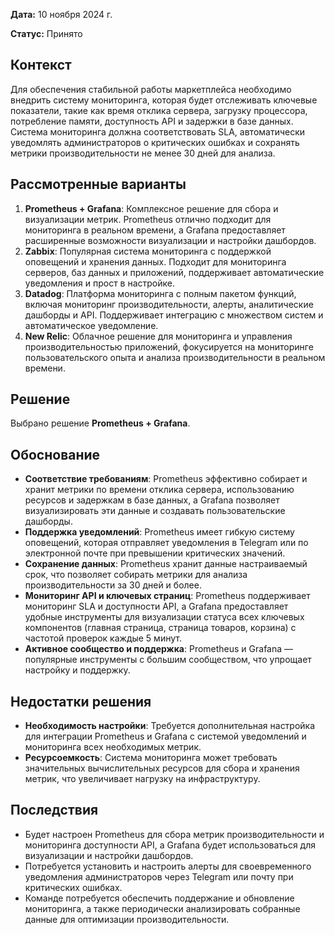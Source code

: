 **Дата:** 10 ноября 2024 г.

**Статус:** Принято

## Контекст

Для обеспечения стабильной работы маркетплейса необходимо внедрить систему мониторинга, которая будет отслеживать ключевые показатели, такие как время отклика сервера, загрузку процессора, потребление памяти, доступность API и задержки в базе данных. Система мониторинга должна соответствовать SLA, автоматически уведомлять администраторов о критических ошибках и сохранять метрики производительности не менее 30 дней для анализа.

## Рассмотренные варианты

1. **Prometheus + Grafana**: Комплексное решение для сбора и визуализации метрик. Prometheus отлично подходит для мониторинга в реальном времени, а Grafana предоставляет расширенные возможности визуализации и настройки дашбордов.
2. **Zabbix**: Популярная система мониторинга с поддержкой оповещений и хранения данных. Подходит для мониторинга серверов, баз данных и приложений, поддерживает автоматические уведомления и прост в настройке.
3. **Datadog**: Платформа мониторинга с полным пакетом функций, включая мониторинг производительности, алерты, аналитические дашборды и API. Поддерживает интеграцию с множеством систем и автоматическое уведомление.
4. **New Relic**: Облачное решение для мониторинга и управления производительностью приложений, фокусируется на мониторинге пользовательского опыта и анализа производительности в реальном времени.

## Решение

Выбрано решение **Prometheus + Grafana**.

## Обоснование

- **Соответствие требованиям**: Prometheus эффективно собирает и хранит метрики по времени отклика сервера, использованию ресурсов и задержкам в базе данных, а Grafana позволяет визуализировать эти данные и создавать пользовательские дашборды.
- **Поддержка уведомлений**: Prometheus имеет гибкую систему оповещений, которая отправляет уведомления в Telegram или по электронной почте при превышении критических значений.
- **Сохранение данных**: Prometheus хранит данные настраиваемый срок, что позволяет собирать метрики для анализа производительности за 30 дней и более.
- **Мониторинг API и ключевых страниц**: Prometheus поддерживает мониторинг SLA и доступности API, а Grafana предоставляет удобные инструменты для визуализации статуса всех ключевых компонентов (главная страница, страница товаров, корзина) с частотой проверок каждые 5 минут.
- **Активное сообщество и поддержка**: Prometheus и Grafana — популярные инструменты с большим сообществом, что упрощает настройку и поддержку.

## Недостатки решения

- **Необходимость настройки**: Требуется дополнительная настройка для интеграции Prometheus и Grafana с системой уведомлений и мониторинга всех необходимых метрик.
- **Ресурсоемкость**: Система мониторинга может требовать значительных вычислительных ресурсов для сбора и хранения метрик, что увеличивает нагрузку на инфраструктуру.

## Последствия

- Будет настроен Prometheus для сбора метрик производительности и мониторинга доступности API, а Grafana будет использоваться для визуализации и настройки дашбордов.
- Потребуется установить и настроить алерты для своевременного уведомления администраторов через Telegram или почту при критических ошибках.
- Команде потребуется обеспечить поддержание и обновление мониторинга, а также периодически анализировать собранные данные для оптимизации производительности.